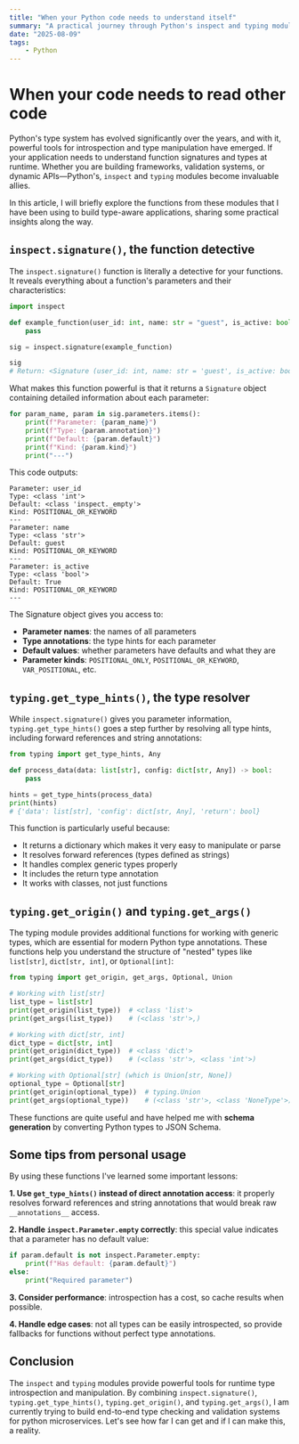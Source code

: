 ```yaml
---
title: "When your Python code needs to understand itself"
summary: "A practical journey through Python's inspect and typing modules - the detective tools that let your applications understand function signatures and types at runtime"
date: "2025-08-09"
tags:
    - Python
---
```


# When your code needs to read other code

Python's type system has evolved significantly over the years, and with it, powerful tools for introspection and type manipulation have emerged. If your application needs to understand function signatures and types at runtime. Whether you are building frameworks, validation systems, or dynamic APIs—Python's, `inspect` and `typing` modules become invaluable allies.

In this article, I will briefly explore the functions from these modules that I have been using to build type-aware applications, sharing some practical insights along the way.

## `inspect.signature()`, the function detective

The `inspect.signature()` function is literally a detective for your functions. It reveals everything about a function's parameters and their characteristics:

```python
import inspect

def example_function(user_id: int, name: str = "guest", is_active: bool = True):
    pass

sig = inspect.signature(example_function)

sig
# Return: <Signature (user_id: int, name: str = 'guest', is_active: bool = True)>
```

What makes this function powerful is that it returns a `Signature` object containing detailed information about each parameter:

```python
for param_name, param in sig.parameters.items():
    print(f"Parameter: {param_name}")
    print(f"Type: {param.annotation}")
    print(f"Default: {param.default}")
    print(f"Kind: {param.kind}")
    print("---")
```

This code outputs:

```text
Parameter: user_id
Type: <class 'int'>
Default: <class 'inspect._empty'>
Kind: POSITIONAL_OR_KEYWORD
---
Parameter: name
Type: <class 'str'>
Default: guest
Kind: POSITIONAL_OR_KEYWORD
---
Parameter: is_active
Type: <class 'bool'>
Default: True
Kind: POSITIONAL_OR_KEYWORD
---
```

The Signature object gives you access to:

- **Parameter names**: the names of all parameters
- **Type annotations**: the type hints for each parameter
- **Default values**: whether parameters have defaults and what they are
- **Parameter kinds**: `POSITIONAL_ONLY`, `POSITIONAL_OR_KEYWORD`, `VAR_POSITIONAL`, etc.

## `typing.get_type_hints()`, the type resolver

While `inspect.signature()` gives you parameter information, `typing.get_type_hints()` goes a step further by resolving all type hints, including forward references and string annotations:

```python
from typing import get_type_hints, Any

def process_data(data: list[str], config: dict[str, Any]) -> bool:
    pass

hints = get_type_hints(process_data)
print(hints)
# {'data': list[str], 'config': dict[str, Any], 'return': bool}
```

This function is particularly useful because:

- It returns a dictionary which makes it very easy to manipulate or parse
- It resolves forward references (types defined as strings)
- It handles complex generic types properly
- It includes the return type annotation
- It works with classes, not just functions

## `typing.get_origin()` and `typing.get_args()`

The typing module provides additional functions for working with generic types, which are essential for modern Python type annotations. These functions help you understand the structure of "nested" types like `list[str]`, `dict[str, int]`, or `Optional[int]`:

```python
from typing import get_origin, get_args, Optional, Union

# Working with list[str]
list_type = list[str]
print(get_origin(list_type))  # <class 'list'>
print(get_args(list_type))    # (<class 'str'>,)

# Working with dict[str, int]
dict_type = dict[str, int]
print(get_origin(dict_type))  # <class 'dict'>
print(get_args(dict_type))    # (<class 'str'>, <class 'int'>)

# Working with Optional[str] (which is Union[str, None])
optional_type = Optional[str]
print(get_origin(optional_type))  # typing.Union
print(get_args(optional_type))    # (<class 'str'>, <class 'NoneType'>)
```

These functions are quite useful and have helped me with **schema generation** by converting Python types to JSON Schema.

## Some tips from personal usage

By using these functions I've learned some important lessons:

**1. Use `get_type_hints()` instead of direct annotation access**: it properly resolves forward references and string annotations that would break raw `__annotations__` access.

**2. Handle `inspect.Parameter.empty` correctly**: this special value indicates that a parameter has no default value:

```python
if param.default is not inspect.Parameter.empty:
    print(f"Has default: {param.default}")
else:
    print("Required parameter")
```

**3. Consider performance**: introspection has a cost, so cache results when possible.

**4. Handle edge cases**: not all types can be easily introspected, so provide fallbacks for functions without perfect type annotations.

## Conclusion

The `inspect` and `typing` modules provide powerful tools for runtime type introspection and manipulation. By combining `inspect.signature()`, `typing.get_type_hints()`, `typing.get_origin()`, and `typing.get_args()`, I am currently trying to build end-to-end type checking and validation systems for python microservices. Let's see how far I can get and if I can make this, a reality.
